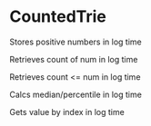 # CountedTrie

Stores positive numbers in log time

Retrieves count of num in log time

Retrieves count <= num in log time

Calcs median/percentile in log time

Gets value by index in log time

